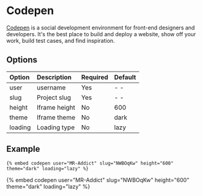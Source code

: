 # Codepen

[Codepen](https://codepen.io) is a social development environment for front-end designers and developers. It's the best place to build and deploy a website, show off your work, build test cases, and find inspiration.

## Options

| Option  | Description   | Required | Default |
| :------ | :------------ | :------- | :------ |
| user    | username      | Yes      | - -     |
| slug    | Project slug  | Yes      | - -     |
| height  | Iframe height | No       | 600     |
| theme   | Iframe theme  | No       | dark    |
| loading | Loading type  | No       | lazy    |

## Example

<!-- embed ignore begin -->

```text
{% embed codepen user="MR-Addict" slug="NWBOqKw" height="600" theme="dark" loading="lazy" %}
```

<!-- embed ignore end -->

{% embed codepen user="MR-Addict" slug="NWBOqKw" height="600" theme="dark" loading="lazy" %}

